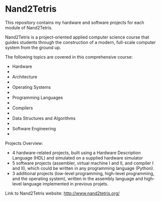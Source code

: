 # Nand2Tetris

This repository contains my hardware and software projects for each module of Nand2Tetris.

Nand2Tetris is a project-oriented applied computer science course that guides students through the construction of a modern, full-scale computer system from the ground up.

The following topics are covered in this comprehensive course:
<ul>
<li>Hardware<li>
<li>Architecture<li>
<li>Operating Systems<li>
<li>Programming Languages<li>
<li>Compilers<li>
<li>Data Structures and Algorithms<li>
<li>Software Engineering<li>
</ul>

Projects Overview:
<ul>
<li>4 hardware-related projects, built using a Hardware Description Language (HDL) and simulated on a supplied hardware simulator</li> 
<li>5 software projects (assembler, virtual machine I and II, and compiler I and II), which could be written in any programming language (Python).</li>
<li>3 additional projects (low-level programming, high-level programming, and the operating system), written in the assembly language and high-level language implemented in previous projets.</li>
</ul>

Link to Nand2Tetris website: http://www.nand2tetris.org/
